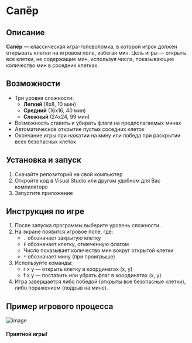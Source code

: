 # Сапёр

## Описание

**Сапёр** — классическая игра-головоломка, в которой игрок должен открывать клетки на игровом поле, избегая мин. Цель игры — открыть все клетки, не содержащие мин, используя числа, показывающие количество мин в соседних клетках.

## Возможности

- Три уровня сложности:
  - **Легкий** (8x8, 10 мин)
  - **Средний** (16x16, 40 мин)
  - **Сложный** (24x24, 99 мин)
- Возможность ставить и убирать флаги на предполагаемых минах
- Автоматическое открытие пустых соседних клеток
- Окончание игры при нажатии на мину или победа при раскрытии всех безопасных клеток

## Установка и запуск

1. Скачайте репозиторий на свой компьютер
2. Откройте код в Visual Studio или другом удобном для Вас компиляторе
3. Запустите приложение

## Инструкция по игре

1. После запуска программы выберите уровень сложности.
2. На экране появится игровое поле, где:
   - `.` обозначает закрытую клетку
   - `F` обозначает клетку, отмеченную флагом
   - Число показывает количество мин вокруг открытой клетки
   - `*` обозначает мину (при проигрыше)
3. Используйте команды:
   - r x y — открыть клетку в координатах (x, y)
   - f x y — поставить или убрать флаг в координатах (x, y)
4. Игра завершается либо победой (открыты все безопасные клетки), либо поражением (подрыв на мине).

## Пример игрового процесса
![image](https://github.com/user-attachments/assets/f4fa14ab-ad93-47de-ad5f-98df009ef222)



#### Приятной игры!
